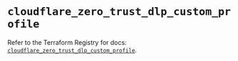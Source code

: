 # `cloudflare_zero_trust_dlp_custom_profile`

Refer to the Terraform Registry for docs: [`cloudflare_zero_trust_dlp_custom_profile`](https://registry.terraform.io/providers/cloudflare/cloudflare/5.10.0/docs/resources/zero_trust_dlp_custom_profile).
